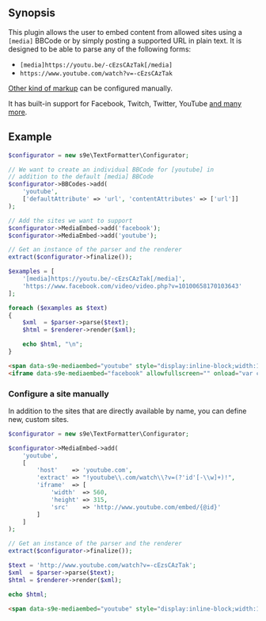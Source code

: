 <h2>Synopsis</h2>

This plugin allows the user to embed content from allowed sites using a `[media]` BBCode or by simply posting a supported URL in plain text. It is designed to be able to parse any of the following forms:

 * `[media]https://youtu.be/-cEzsCAzTak[/media]`
 * `https://www.youtube.com/watch?v=-cEzsCAzTak`

[Other kind of markup](Other_markup.md) can be configured manually.

It has built-in support for Facebook, Twitch, Twitter, YouTube [and many more](Sites.md).

## Example

```php
$configurator = new s9e\TextFormatter\Configurator;

// We want to create an individual BBCode for [youtube] in
// addition to the default [media] BBCode
$configurator->BBCodes->add(
	'youtube',
	['defaultAttribute' => 'url', 'contentAttributes' => ['url']]
);

// Add the sites we want to support
$configurator->MediaEmbed->add('facebook');
$configurator->MediaEmbed->add('youtube');

// Get an instance of the parser and the renderer
extract($configurator->finalize());

$examples = [
	'[media]https://youtu.be/-cEzsCAzTak[/media]',
	'https://www.facebook.com/video/video.php?v=10100658170103643'
];

foreach ($examples as $text)
{
	$xml  = $parser->parse($text);
	$html = $renderer->render($xml);

	echo $html, "\n";
}
```
```html
<span data-s9e-mediaembed="youtube" style="display:inline-block;width:100%;max-width:640px"><span style="display:block;overflow:hidden;position:relative;padding-bottom:56.25%"><iframe allowfullscreen="" scrolling="no" style="background:url(https://i.ytimg.com/vi/-cEzsCAzTak/hqdefault.jpg) 50% 50% / cover;border:0;height:100%;left:0;position:absolute;width:100%" src="https://www.youtube.com/embed/-cEzsCAzTak"></iframe></span></span>
<iframe data-s9e-mediaembed="facebook" allowfullscreen="" onload="var c=new MessageChannel;c.port1.onmessage=function(e){style.height=e.data+'px'};contentWindow.postMessage('s9e:init','https://s9e.github.io',[c.port2])" scrolling="no" src="https://s9e.github.io/iframe/2/facebook.min.html#v10100658170103643" style="border:0;height:360px;max-width:640px;width:100%"></iframe>
```

### Configure a site manually

In addition to the sites that are directly available by name, you can define new, custom sites.

```php
$configurator = new s9e\TextFormatter\Configurator;

$configurator->MediaEmbed->add(
	'youtube',
	[
		'host'    => 'youtube.com',
		'extract' => "!youtube\\.com/watch\\?v=(?'id'[-\\w]+)!",
		'iframe'  => [
			'width'  => 560,
			'height' => 315,
			'src'    => 'http://www.youtube.com/embed/{@id}'
		]
	]
);

// Get an instance of the parser and the renderer
extract($configurator->finalize());

$text = 'http://www.youtube.com/watch?v=-cEzsCAzTak';
$xml  = $parser->parse($text);
$html = $renderer->render($xml);

echo $html;
```
```html
<span data-s9e-mediaembed="youtube" style="display:inline-block;width:100%;max-width:560px"><span style="display:block;overflow:hidden;position:relative;padding-bottom:56.25%"><iframe allowfullscreen="" scrolling="no" src="http://www.youtube.com/embed/-cEzsCAzTak" style="border:0;height:100%;left:0;position:absolute;width:100%"></iframe></span></span>
```
